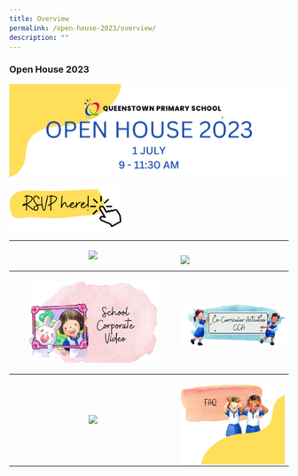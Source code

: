 ```yaml
---
title: Overview
permalink: /open-house-2023/overview/
description: ""
---
```

### **Open House 2023**

![](/images/oh23-header.png)

<p><a href="/open-house-2023/rsvp/">
<img style="width:40%" src="/images/oh23-rsvp.png">
</a></p>

<table style="width:100%">
	<tbody><tr>
		<th style="width:55%">
<p><a href="/open-house-2023/schedule/">
<img style="width:80%" src="/images/oh23-schedule.png">
</a></p>
		</th><th style="width:60%">
<p><a href="/open-house-2023/map4day/">
<img style="width:100%" src="/images/oh23-map.png" align="right">
	</a></p></th></tr>
		<tr>
		<th style="width:30%">
<p><a href="/open-house-2023/corpvideo/">
<img style="width:80%" src="/images/oh23-schcorpvideo1.png">
</a></p>
		</th><th style="width:60%">
<p><a href="/open-house-2023/cca/">
<img style="width:100%" src="/images/oh23-cca.png" align="right">
	</a></p></th></tr>
		<tr>
		<th style="width:60%">
<p><a href="/open-house-2023/facilities/">
<img style="width:80%" src="/images/oh23-facilities1.png">
</a></p>
		</th><th style="width:40%">
<p><a href="/open-house-2023/faq/">
<img style="width:100%" src="/images/oh23-faq.png" align="right">
	</a></p></th></tr>
</tbody></table>